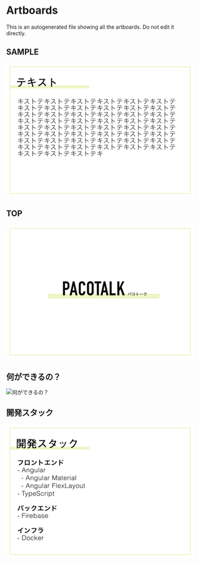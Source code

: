 # Artboards

This is an autogenerated file showing all the artboards. Do not edit it directly.

## SAMPLE

![SAMPLE](./.exportedArtboards/slide/SAMPLE.png)


## TOP

![TOP](./.exportedArtboards/slide/TOP.png)


## 何ができるの？

![何ができるの？](./.exportedArtboards/slide/%E4%BD%95%E3%81%8B%E3%82%99%E3%81%A6%E3%82%99%E3%81%8D%E3%82%8B%E3%81%AE%EF%BC%9F.png)


## 開発スタック

![開発スタック](./.exportedArtboards/slide/%E9%96%8B%E7%99%BA%E3%82%B9%E3%82%BF%E3%83%83%E3%82%AF.png)

